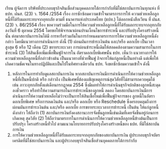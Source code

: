 เรียน ผู้จัดการ
บริษัทที่ประกอบธุรกิจสินเชื่อส่วนบุคคลภายใต้การกำกับที่มิใช่สถาบันการเงินทุกแห่ง
ที่ ธปท. ฝนส. (23) ว. 1564 /2554 เรื่อง การซักซ้อมความเข้าใจมาตรการการให้
ความช่วยเหลือลูกหนี้ที่ได้รับผลกระทบจากอุทกภัย
ตามที่ ธนาคารแห่งประเทศไทย (ธปท.) ได้ออกหนังสือเวียน ที่ ฝนส. (23) ว. 86/2554
เรื่อง ขอความร่วมมือในการให้ความช่วยเหลือลูกหนี้ที่ได้รับผลกระทบจากอุทกภัย ลงวันที่ 6 ตุลาคม 2554
โดยขอให้พิจารณาผ่อนปรนเงื่อนไขการชำระหนี้ และปรับปรุงโครงสร้างหนี้ นั้น ต่อมาสถาบันการเงินได้มี
การหารือร่วมกันในการกำหนดมาตรการการให้ความช่วยเหลือลูกหนี้ดังกล่าว โดยมีแนวทางการดำเนินการ
ดังนี้ (1) ผ่อนผันการชำระเงินต้น และ/หรือ ดอกเบี้ย เป็นเวลาสูงสุด 6 หรือ 12 เดือน (2) ขยายระยะเวลา
การผ่อนชำระหนี้เดิมให้สอดคล้องตามความสามารถในการชำระหนี้ (3) ให้สินเชื่อเพิ่มเพื่อฟื้นฟูกิจการใน
อัตราดอกเบี้ยพิเศษนั้น
ธปท. เห็นว่า แนวทางการให้ความช่วยเหลือลูกหนี้ที่กล่าวข้างต้น เป็นแนวทางที่ช่วยฟื้นฟู
กิจการให้แก่ลูกหนี้เป็นอย่างดี แต่เพื่อให้เกิดความชัดเจนในทางปฏิบัติและเป็นไปในทิศทางเดียวกัน ธปท.
จึงขอซักซ้อมความเข้าใจ ดังนี้
1. หลักการในการทํากับดูแลสถาบันการเงิน
หากสถาบันการเงินมีการดำเนินการให้ความช่วยเหลือลูกหนี้ที่เป็นหนี้ปกติ หรือ กล่าวถึง
เป็นพิเศษที่ต้องเผชิญเหตุการณ์สุดวิสัยที่ไม่สามารถควบคุมได้ เช่น ภาวะอุทกภัยตั้งแต่เดือนกรกฎาคม 2554
ซึ่งมีผลทำให้การดำเนินธุรกิจปกติของลูกหนี้สะดุดลงชั่วคราว หรือทำให้ความสามารถในการชำระหนี้ของลูกหนี้
ลดลง โดยสถาบันการเงินมีการดำเนินการให้ความช่วยเหลือไม่ว่าจะเป็นการให้สินเชื่อใหม่เพื่อฟื้นฟูกิจการของ
ลูกหนี้ในอัตราดอกเบี้ยพิเศษ หรือการลดเงินต้น และ/หรือ ดอกเบี้ย หรือ Reschedule ซึ่งครอบคลุมถึงการ
ผ่อนผันการชำระเงินต้น และ/หรือ ดอกเบี้ย การขยายระยะเวลาการชำระหนี้ เป็นต้น ให้แก่ลูกหนี้ดังกล่าว
ให้ถือว่า
(1) สถาบันการเงินยังคงสถานะการจัดชั้นลูกหนี้เช่นเดิมที่เคยจัดขึ้นอยู่ก่อนการเกิดเหตุ
สุดวิสัย
(2) ให้ถือว่ามาตรการในการดำเนินการให้ความช่วยเหลือลูกหนี้ข้างต้นเป็นการปรับปรุง
โครงสร้างหนี้ทั่วไป ตามแนวนโยบายการปรับปรุงโครงสร้างหนี้ของ ธปท.
ที่มิใช่สถาบันการเงิน
2. การให้ความช่วยเหลือลูกหนี้ที่ได้รับผลกระทบจากอุทกภัยของสถาบันการเงิน
ผู้ประกอบธุรกิจบัตรเครดิตที่มิใช่สถาบันการเงิน และผู้ประกอบธุรกิจสินเชื่อส่วนบุคคลภายใต้การกำกับ
